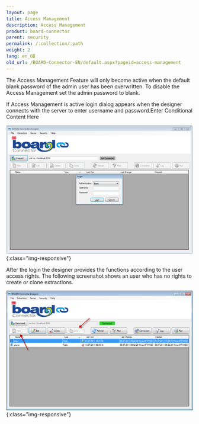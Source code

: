 ```yaml
---
layout: page
title: Access Management
description: Access Management
product: board-connector
parent: security
permalink: /:collection/:path
weight: 2
lang: en_GB
old_url: /BOARD-Connector-EN/default.aspx?pageid=access-management
---
```


The Access Management Feature will only become active when the default blank password of the admin user has been overwritten. To disable the Access Management set the admin password to blank. 

If Access Management is active login dialog appears when the designer connects with the server to enter username and password.Enter Conditional Content Here

![Access-Management-01](/img/content/Access-Management-01.png){:class="img-responsive"}

After the login the designer provides the functions according to the user access rights. The following screenshot shows an user who has no rights to create or clone extractions.	

![Access-Management-02](/img/content/Access-Management-02.png){:class="img-responsive"}